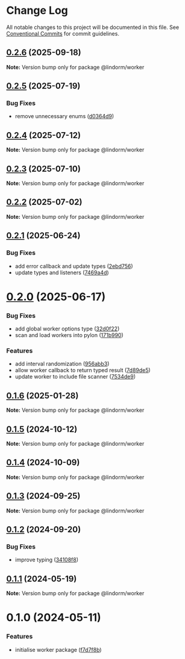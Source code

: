 # Change Log

All notable changes to this project will be documented in this file.
See [Conventional Commits](https://conventionalcommits.org) for commit guidelines.

## [0.2.6](https://github.com/lindorm-io/monorepo/compare/@lindorm/worker@0.2.5...@lindorm/worker@0.2.6) (2025-09-18)

**Note:** Version bump only for package @lindorm/worker

## [0.2.5](https://github.com/lindorm-io/monorepo/compare/@lindorm/worker@0.2.4...@lindorm/worker@0.2.5) (2025-07-19)

### Bug Fixes

- remove unnecessary enums ([d0364d9](https://github.com/lindorm-io/monorepo/commit/d0364d97ad0dc621a1020d4ddba8d3a87959838d))

## [0.2.4](https://github.com/lindorm-io/monorepo/compare/@lindorm/worker@0.2.3...@lindorm/worker@0.2.4) (2025-07-12)

**Note:** Version bump only for package @lindorm/worker

## [0.2.3](https://github.com/lindorm-io/monorepo/compare/@lindorm/worker@0.2.2...@lindorm/worker@0.2.3) (2025-07-10)

**Note:** Version bump only for package @lindorm/worker

## [0.2.2](https://github.com/lindorm-io/monorepo/compare/@lindorm/worker@0.2.1...@lindorm/worker@0.2.2) (2025-07-02)

**Note:** Version bump only for package @lindorm/worker

## [0.2.1](https://github.com/lindorm-io/monorepo/compare/@lindorm/worker@0.2.0...@lindorm/worker@0.2.1) (2025-06-24)

### Bug Fixes

- add error callback and update types ([2ebd756](https://github.com/lindorm-io/monorepo/commit/2ebd7566dc0e3dd3dfe29bfa68e3a8145eac92f8))
- update types and listeners ([7469a4d](https://github.com/lindorm-io/monorepo/commit/7469a4d04b8160624d794e13886f66cb5d3e880a))

# [0.2.0](https://github.com/lindorm-io/monorepo/compare/@lindorm/worker@0.1.6...@lindorm/worker@0.2.0) (2025-06-17)

### Bug Fixes

- add global worker options type ([32d0f22](https://github.com/lindorm-io/monorepo/commit/32d0f22696becae80bc6886e8463ba053855b820))
- scan and load workers into pylon ([171b990](https://github.com/lindorm-io/monorepo/commit/171b9902467386397f455166e092d6dfb10ff5f5))

### Features

- add interval randomization ([956abb3](https://github.com/lindorm-io/monorepo/commit/956abb3460d8328aee1bbba9240f1ce33ae854f1))
- allow worker callback to return typed result ([7d89de5](https://github.com/lindorm-io/monorepo/commit/7d89de557ffa356781bf5f6d91b483fbd417112f))
- update worker to include file scanner ([7534de9](https://github.com/lindorm-io/monorepo/commit/7534de9dd891e141b891153f42449d914843a2cb))

## [0.1.6](https://github.com/lindorm-io/monorepo/compare/@lindorm/worker@0.1.5...@lindorm/worker@0.1.6) (2025-01-28)

**Note:** Version bump only for package @lindorm/worker

## [0.1.5](https://github.com/lindorm-io/monorepo/compare/@lindorm/worker@0.1.4...@lindorm/worker@0.1.5) (2024-10-12)

**Note:** Version bump only for package @lindorm/worker

## [0.1.4](https://github.com/lindorm-io/monorepo/compare/@lindorm/worker@0.1.3...@lindorm/worker@0.1.4) (2024-10-09)

**Note:** Version bump only for package @lindorm/worker

## [0.1.3](https://github.com/lindorm-io/monorepo/compare/@lindorm/worker@0.1.2...@lindorm/worker@0.1.3) (2024-09-25)

**Note:** Version bump only for package @lindorm/worker

## [0.1.2](https://github.com/lindorm-io/monorepo/compare/@lindorm/worker@0.1.1...@lindorm/worker@0.1.2) (2024-09-20)

### Bug Fixes

- improve typing ([34108f8](https://github.com/lindorm-io/monorepo/commit/34108f855681359439c6591970d2c853dc443637))

## [0.1.1](https://github.com/lindorm-io/monorepo/compare/@lindorm/worker@0.1.0...@lindorm/worker@0.1.1) (2024-05-19)

**Note:** Version bump only for package @lindorm/worker

# 0.1.0 (2024-05-11)

### Features

- initialise worker package ([f7d7f8b](https://github.com/lindorm-io/monorepo/commit/f7d7f8b98b4b112b797399f449943c88435beba4))
